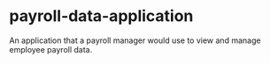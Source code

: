 # payroll-data-application
An application that a payroll manager would use to view and manage employee payroll data.
